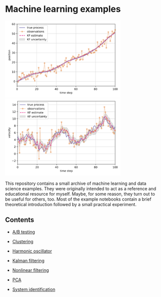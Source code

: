# Machine learning examples

<p>
  <img src="assets/kalman_position.svg" alt="Kalman filter position estimates" title="Position estimates" height="250" style="padding-right: 1em;">
  <img src="assets/kalman_velocity.svg" alt="Kalman filter velocity estimates" title="Velocity estimates" height="250">
</p>

This repository contains a small archive of machine learning and data science examples.
They were originally intended to act as a reference and educational resource for myself.
Maybe, for some reason, they turn out to be useful for others, too.
Most of the example notebooks contain a brief theoretical introduction followed by a small practical experiment.

## Contents

- [A/B testing](notebooks/ab_testing.ipynb)

- [Clustering](notebooks/clustering_example.ipynb)

- [Harmonic oscillator](notebooks/harmonic_oscillator.ipynb)

- [Kalman filtering](notebooks/kalman_filter.ipynb)

- [Nonlinear filtering](notebooks/nonlinear_filters.ipynb)

- [PCA](notebooks/principal_components.ipynb)

- [System identification](notebooks/system_identification.ipynb)

